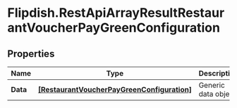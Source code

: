 # Flipdish.RestApiArrayResultRestaurantVoucherPayGreenConfiguration

## Properties
Name | Type | Description | Notes
------------ | ------------- | ------------- | -------------
**Data** | [**[RestaurantVoucherPayGreenConfiguration]**](RestaurantVoucherPayGreenConfiguration.md) | Generic data object. | 


